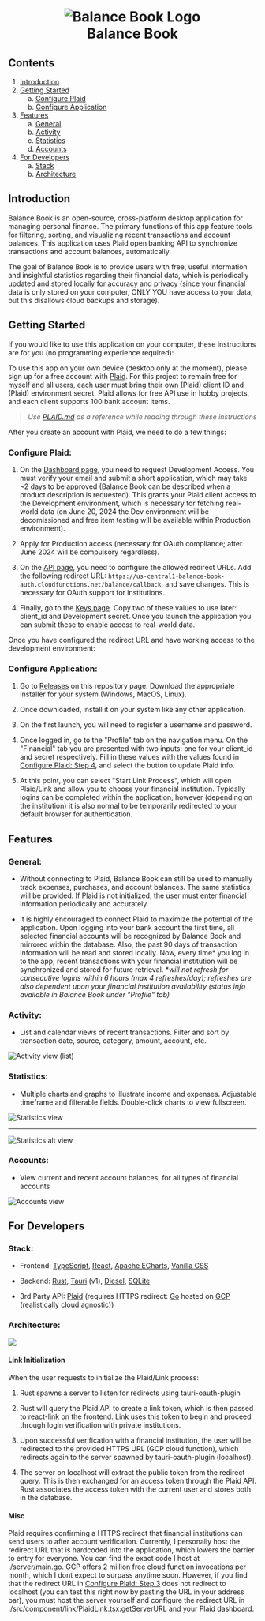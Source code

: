 <h1 align="center">
  <img src="./src-tauri/icons/icon.png" alt="Balance Book Logo" /><br/>
  Balance Book
</h1>

## Contents
1. <a href='#intro'>Introduction</a>
2. <a href='#start'>Getting Started</a><br/>
&nbsp;&nbsp;&nbsp;&nbsp;a. <a href='#plaid'>Configure Plaid</a><br/>
&nbsp;&nbsp;&nbsp;&nbsp;b. <a href='#app'>Configure Application</a><br/>
3. <a href='#feature'>Features</a><br/>
&nbsp;&nbsp;&nbsp;&nbsp;a. <a href='#general'>General</a><br/>
&nbsp;&nbsp;&nbsp;&nbsp;b. <a href='#activity'>Activity</a><br/>
&nbsp;&nbsp;&nbsp;&nbsp;c. <a href='#stats'>Statistics</a><br/>
&nbsp;&nbsp;&nbsp;&nbsp;d. <a href='#account'>Accounts</a><br/>
4. <a href='#dev'>For Developers</a><br/>
&nbsp;&nbsp;&nbsp;&nbsp;a. <a href='#stack'>Stack</a><br/>
&nbsp;&nbsp;&nbsp;&nbsp;b. <a href='#arch'>Architecture</a><br/>

<h2 id='intro'>Introduction </h2>

Balance Book is an open-source, cross-platform desktop application for managing personal finance. The primary functions of this app feature tools for filtering, sorting, and visualizing recent transactions and account balances. This application uses Plaid open banking API to synchronize transactions and account balances, automatically.

The goal of Balance Book is to provide users with free, useful information and insightful statistics regarding their financial data, which is periodically updated and stored locally for accuracy and privacy (since your financial data is only stored on your computer, ONLY YOU have access to your data, but this disallows cloud backups and storage).

<h2 id='start'>Getting Started </h2>

If you would like to use this application on your computer, these instructions are for you (no programming experience required):

To use this app on your own device (desktop only at the moment), please sign up for a free account with [Plaid](https://plaid.com/). For this project to remain free for myself and all users, each user must bring their own (Plaid) client ID and (Plaid) environment secret. Plaid allows for free API use in hobby projects, and each client supports 100 bank account items.

> *Use <a href='./PLAID.md'>PLAID.md</a> as a reference while reading through these instructions*

After you create an account with Plaid, we need to do a few things:
<h3 id='plaid'>Configure Plaid: </h3>

1. On the <a href='https://dashboard.plaid.com/overview'/>Dashboard page</a>, you need to request Development Access. You must verify your email and submit a short application, which may take ~2 days to be approved (Balance Book can be described when a product description is requested). This grants your Plaid client access to the Development environment, which is necessary for fetching real-world data (on June 20, 2024 the Dev environment will be decomissioned and free item testing will be available within Production environment).

2. Apply for Production access (necessary for OAuth compliance; after June 2024 will be compulsory regardless). 

3. On the <a href='https://dashboard.plaid.com/developers/api'/>API page</a>, you need to configure the allowed redirect URLs. Add the following redirect URL: ```https://us-central1-balance-book-auth.cloudfunctions.net/balance/callback```, and save changes. This is necessary for OAuth support for institutions.

4. Finally, go to the <a href='https://dashboard.plaid.com/developers/keys'/>Keys page</a>. Copy two of these values to use later: client_id and Development secret. Once you launch the application you can submit these to enable access to real-world data.

Once you have configured the redirect URL and have working access to the development environment:
<h3 id='app'>Configure Application: </h3>

1. Go to <a href='https://github.com/zekissel/balance-book/releases'/>Releases</a> on this repository page. Download the appropriate installer for your system (Windows, MacOS, Linux).

2. Once downloaded, install it on your system like any other application.

3. On the first launch, you will need to register a username and password.

4. Once logged in, go to the "Profile" tab on the navigation menu. On the "Financial" tab you are presented with two inputs: one for your client_id and secret respectively. Fill in these values with the values found in  <a href='https://dashboard.plaid.com/developers/keys'>Configure Plaid: Step 4</a>, and select the button to update Plaid info.

5. At this point, you can select "Start Link Process", which will open Plaid/Link and allow you to choose your financial institution. Typically logins can be completed within the application, however (depending on the institution) it is also normal to be temporarily redirected to your default browser for authentication.

<h2 id='feature'>Features </h2>

<h3 id='general'>General: </h3>

- Without connecting to Plaid, Balance Book can still be used to manually track expenses, purchases, and account balances. The same statistics will be provided. If Plaid is not initialized, the user must enter financial information periodically and accurately.

- It is highly encouraged to connect Plaid to maximize the potential of the application. Upon logging into your bank account the first time, all selected financial accounts will be recognized by Balance Book and mirrored within the database. Also, the past 90 days of transaction information will be read and stored locally. Now, every time* you log in to the app, recent transactions with your financial institution will be synchronized and stored for future retrieval. **will not refresh for consecutive logins within 6 hours (max 4 refreshes/day); refreshes are also dependent upon your financial institution availability (status info available in Balance Book under "Profile" tab)*


<h3 id='activity'>Activity: </h3>

- List and calendar views of recent transactions. Filter and sort by transaction date, source, category, amount, account, etc.

<img align='center' src="./.github/img/list.png" alt="Activity view (list)">



<h3 id='stats'>Statistics: </h3>

- Multiple charts and graphs to illustrate income and expenses. Adjustable timeframe and filterable fields. Double-click charts to view fullscreen.

<img align='center' src="./.github/img/statistics.png" alt="Statistics view">

---

<img align='center' src="./.github/img/statistics2.png" alt="Statistics alt view">



<h3 id='account'>Accounts: </h3>

- View current and recent account balances, for all types of financial accounts

<img align='center' src="./.github/img/accounts.png" alt="Accounts view">



<h2 id='dev'>For Developers </h2>

<h3 id='stack'>Stack: </h3>

- Frontend: <a href='https://www.typescriptlang.org/'>TypeScript</a>, <a href='https://react.dev/'>React</a>, <a href='https://echarts.apache.org/en/index.html'>Apache ECharts</a>, <a href='https://developer.mozilla.org/en-US/docs/Web/CSS'>Vanilla CSS</a>

- Backend: <a href='https://www.rust-lang.org/'>Rust</a>, <a href='https://tauri.app/'>Tauri</a> (v1), <a href='https://diesel.rs/'>Diesel</a>, <a href='https://www.sqlite.org/'>SQLite</a>

- 3rd Party API: <a href='https://plaid.com/'>Plaid</a> (requires HTTPS redirect: <a href='https://go.dev/'>Go</a> hosted on <a href='https://cloud.google.com/?hl=en'>GCP</a> (realistically cloud agnostic))


<h3 id='arch'>Architecture: </h3>

<img src='./.github/img/architecture.png' />

#### Link Initialization

When the user requests to initialize the Plaid/Link process:

1. Rust spawns a server to listen for redirects using tauri-oauth-plugin

2. Rust will query the Plaid API to create a link token, which is then passed to react-link on the frontend. Link uses this token to begin and proceed through login verification with private institutions.

3. Upon successful verification with a financial institution, the user will be redirected to the provided HTTPS URL (GCP cloud function), which redirects again to the server spawned by tauri-oauth-plugin (localhost).

4. The server on localhost will extract the public token from the redirect query. This is then exchanged for an access token through the Plaid API. Rust associates the access token with the current user and stores both in the database.

#### Misc

Plaid requires confirming a HTTPS redirect that financial institutions can send users to after account verification. Currently, I personally host the redirect URL that is hardcoded into the application, which lowers the barrier to entry for everyone. You can find the exact code I host at ./server/main.go. GCP offers 2 million free cloud function invocations per month, which I dont expect to surpass anytime soon. However, if you find that the redirect URL in <a href='#plaid'>Configure Plaid: Step 3</a> does not redirect to localhost (you can test this right now by pasting the URL in your address bar), you must host the server yourself and configure the redirect URL in ./src/component/link/PlaidLink.tsx:getServerURL and your Plaid dashboard.